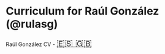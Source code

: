 # Curriculum for Raúl González (@rulasg)

Raúl González CV - [<font size="5"> 🇪🇸 </font>](es.md)[<font size="5"> 🇬🇧 </font>](index.md)
